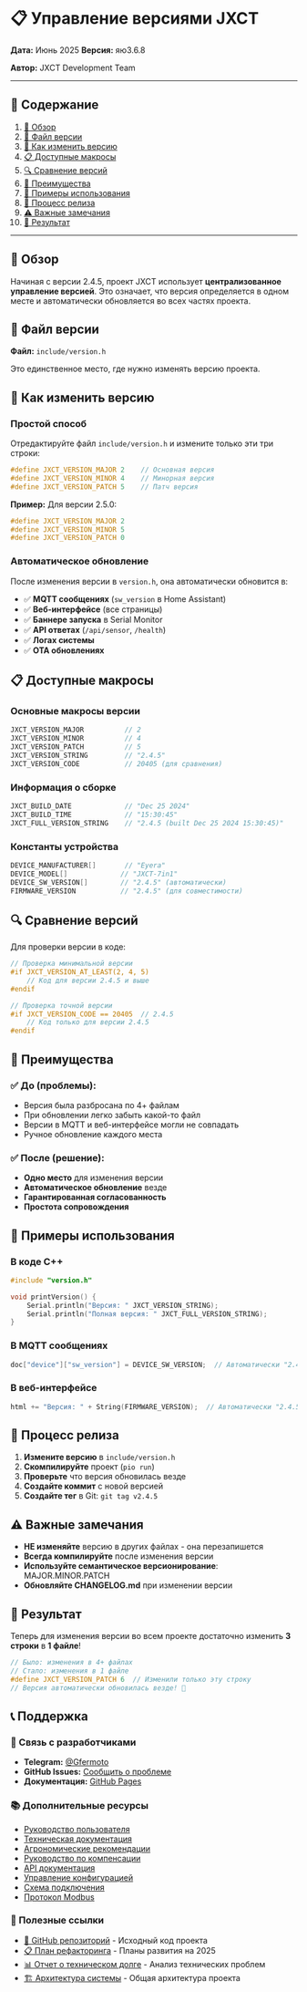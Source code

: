 # 📋 Управление версиями JXCT

**Дата:** Июнь 2025
**Версия:** яю3 . 6 . 8 
 
 

**Автор:** JXCT Development Team

---

## 📖 Содержание

1. [🎯 Обзор](#-обзор)
2. [📁 Файл версии](#-файл-версии)
3. [🔧 Как изменить версию](#-как-изменить-версию)
4. [📋 Доступные макросы](#-доступные-макросы)
5. [🔍 Сравнение версий](#-сравнение-версий)
6. [🚀 Преимущества](#-преимущества)
7. [📝 Примеры использования](#-примеры-использования)
8. [🔄 Процесс релиза](#-процесс-релиза)
9. [⚠️ Важные замечания](#️-важные-замечания)
10. [🎯 Результат](#-результат)

---

## 🎯 Обзор

Начиная с версии 2.4.5, проект JXCT использует **централизованное управление версией**. Это означает, что версия определяется в одном месте и автоматически обновляется во всех частях проекта.

## 📁 Файл версии

**Файл:** `include/version.h`

Это единственное место, где нужно изменять версию проекта.

## 🔧 Как изменить версию

### Простой способ
Отредактируйте файл `include/version.h` и измените только эти три строки:

```cpp
#define JXCT_VERSION_MAJOR 2    // Основная версия
#define JXCT_VERSION_MINOR 4    // Минорная версия
#define JXCT_VERSION_PATCH 5    // Патч версия
```

**Пример:** Для версии 2.5.0:
```cpp
#define JXCT_VERSION_MAJOR 2
#define JXCT_VERSION_MINOR 5
#define JXCT_VERSION_PATCH 0
```

### Автоматическое обновление

После изменения версии в `version.h`, она автоматически обновится в:

- ✅ **MQTT сообщениях** (`sw_version` в Home Assistant)
- ✅ **Веб-интерфейсе** (все страницы)
- ✅ **Баннере запуска** в Serial Monitor
- ✅ **API ответах** (`/api/sensor`, `/health`)
- ✅ **Логах системы**
- ✅ **OTA обновлениях**

## 📋 Доступные макросы

### Основные макросы версии
```cpp
JXCT_VERSION_MAJOR          // 2
JXCT_VERSION_MINOR          // 4
JXCT_VERSION_PATCH          // 5
JXCT_VERSION_STRING         // "2.4.5"
JXCT_VERSION_CODE           // 20405 (для сравнения)
```

### Информация о сборке
```cpp
JXCT_BUILD_DATE             // "Dec 25 2024"
JXCT_BUILD_TIME             // "15:30:45"
JXCT_FULL_VERSION_STRING    // "2.4.5 (built Dec 25 2024 15:30:45)"
```

### Константы устройства
```cpp
DEVICE_MANUFACTURER[]       // "Eyera"
DEVICE_MODEL[]             // "JXCT-7in1"
DEVICE_SW_VERSION[]        // "2.4.5" (автоматически)
FIRMWARE_VERSION           // "2.4.5" (для совместимости)
```

## 🔍 Сравнение версий

Для проверки версии в коде:

```cpp
// Проверка минимальной версии
#if JXCT_VERSION_AT_LEAST(2, 4, 5)
    // Код для версии 2.4.5 и выше
#endif

// Проверка точной версии
#if JXCT_VERSION_CODE == 20405  // 2.4.5
    // Код только для версии 2.4.5
#endif
```

## 🚀 Преимущества

### ✅ До (проблемы):
- Версия была разбросана по 4+ файлам
- При обновлении легко забыть какой-то файл
- Версии в MQTT и веб-интерфейсе могли не совпадать
- Ручное обновление каждого места

### ✅ После (решение):
- **Одно место** для изменения версии
- **Автоматическое обновление** везде
- **Гарантированная согласованность**
- **Простота сопровождения**

## 📝 Примеры использования

### В коде C++
```cpp
#include "version.h"

void printVersion() {
    Serial.println("Версия: " JXCT_VERSION_STRING);
    Serial.println("Полная версия: " JXCT_FULL_VERSION_STRING);
}
```

### В MQTT сообщениях
```cpp
doc["device"]["sw_version"] = DEVICE_SW_VERSION;  // Автоматически "2.4.5"
```

### В веб-интерфейсе
```cpp
html += "Версия: " + String(FIRMWARE_VERSION);  // Автоматически "2.4.5"
```

## 🔄 Процесс релиза

1. **Измените версию** в `include/version.h`
2. **Скомпилируйте** проект (`pio run`)
3. **Проверьте** что версия обновилась везде
4. **Создайте коммит** с новой версией
5. **Создайте тег** в Git: `git tag v2.4.5`

## ⚠️ Важные замечания

- **НЕ изменяйте** версию в других файлах - она перезапишется
- **Всегда компилируйте** после изменения версии
- **Используйте семантическое версионирование**: MAJOR.MINOR.PATCH
- **Обновляйте CHANGELOG.md** при изменении версии

## 🎯 Результат

Теперь для изменения версии во всем проекте достаточно изменить **3 строки** в **1 файле**!

```cpp
// Было: изменения в 4+ файлах
// Стало: изменения в 1 файле
#define JXCT_VERSION_PATCH 6  // Изменили только эту строку
// Версия автоматически обновилась везде! 🎉
```

## 📞 Поддержка

### 💬 Связь с разработчиками
- **Telegram:** [@Gfermoto](https://t.me/Gfermoto)
- **GitHub Issues:** [Сообщить о проблеме](https://github.com/Gfermoto/soil-sensor-7in1/issues)
- **Документация:** [GitHub Pages](https://gfermoto.github.io/soil-sensor-7in1/)

### 📚 Дополнительные ресурсы
- [Руководство пользователя](USER_GUIDE.md)
- [Техническая документация](TECHNICAL_DOCS.md)
- [Агрономические рекомендации](AGRO_RECOMMENDATIONS.md)
- [Руководство по компенсации](COMPENSATION_GUIDE.md)
- [API документация](API.md)
- [Управление конфигурацией](CONFIG_MANAGEMENT.md)
- [Схема подключения](WIRING_DIAGRAM.md)
- [Протокол Modbus](MODBUS_PROTOCOL.md)

### 🔗 Полезные ссылки

- [🌱 GitHub репозиторий](https://github.com/Gfermoto/soil-sensor-7in1) - Исходный код проекта
- [📋 План рефакторинга](../dev/QA_REFACTORING_PLAN_2025H2.md) - Планы развития на 2025
- [📊 Отчет о техническом долге](../dev/TECH_DEBT_REPORT_2025-06.md) - Анализ технических проблем
- [🏗️ Архитектура системы](../dev/ARCH_OVERALL.md) - Общая архитектура проекта
